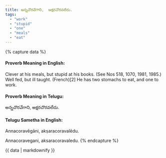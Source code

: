 ```yaml
---
title: అన్నచొరవేగాని,  అక్షరచొరవలేదు.
tags:
  - "work"
  - "stupid"
  - "one"
  - "meals"
  - "eat"
---
```


{% capture data %}
#### Proverb Meaning in English:
Clever at his meals, but stupid at his books.
(See Nos 518, 1070, 1981, 1985.)
Well fed, but ill taught. (French)[2]
He has two stomachs to eat, and one to work.

#### Proverb Meaning in Telugu:
అన్నచొరవేగాని,  అక్షరచొరవలేదు.

#### Telugu Sametha in English:
Annacoravēgāni,  akṣaracoravalēdu.

Annacoravegani,  aksaracoravaledu.
{% endcapture %}

{{ data | markdownify }}

